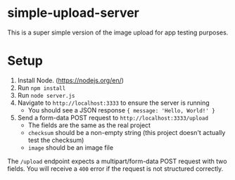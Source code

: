 # simple-upload-server
This is a super simple version of the image upload for app testing purposes.

# Setup
1. Install Node. (https://nodejs.org/en/)
2. Run `npm install` 
3. Run `node server.js`
4. Navigate to `http://localhost:3333` to ensure the server is running
    - You should see a JSON response `{ message: 'Hello, World!' }`
5. Send a form-data POST request to `http://localhost:3333/upload`
    - The fields are the same as the real project
    - `checksum` should be a non-empty string (this project doesn't actually test the checksum)
    - `image` should be an image file

The `/upload` endpoint expects a multipart/form-data POST request with two
fields.  You will receive a `400` error if the request is not structured
correctly.
